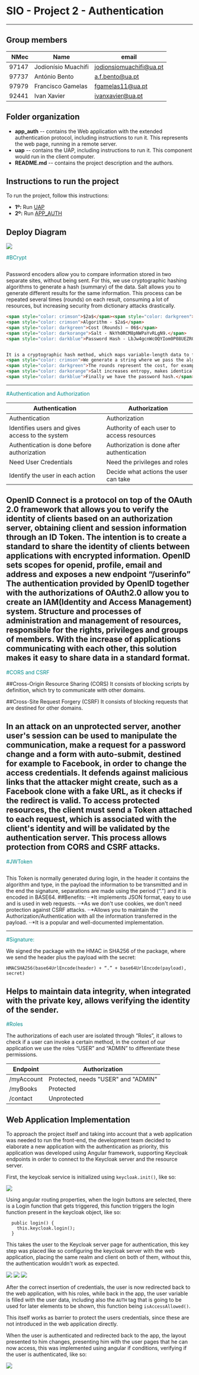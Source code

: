 # SIO - Project 2 - Authentication

-----

## Group members

| NMec | Name | email |
|--:|---|---|
| 97147 | Jodionísio Muachifi  | jodionsiomuachifi@ua.pt |
| 97737 | António Bento | a.f.bento@ua.pt |
| 97979 | Francisco Gamelas | fgamelas11@ua.pt |
| 92441 | Ivan Xavier | ivanxavier@ua.pt |


## Folder organization

- **app_auth** -- contains the Web application with the extended authentication protocol, including instructions to run it. This represents the web page, running in a remote server.
- **uap** -- contains the UAP, including instructions to run it. This component would run in the client computer.
- **README.md** -- contains the project description and the authors.


## Instructions to run the project
To run the project, follow this instructions:
- **1º:** Run [UAP](https://github.com/detiuaveiro/project-2---authentication-equipa_2/tree/master/uap)
- **2º:** Run [APP_AUTH](https://github.com/detiuaveiro/project-2---authentication-equipa_2/tree/master/app_auth)

## Deploy Diagram
<img src="img/sio-project2-deploy-diagram.png">


<span style="color: darkcyan">#BCrypt</span>

<img>
 


Password encoders allow you to compare information stored in two separate sites, without being sent. For this, we use cryptographic hashing algorithms to generate a hash (summary) of the data. Salt allows you to generate different results for the same information. This process can be repeated several times (rounds) on each result, consuming a lot of resources, but increasing security from dictionary attacks drastically.
```html
<span style="color: crimson">$2a$</span><span style="color: darkgreen">06$</span><span style="color: darkorange">NkYh0RCM8pNWPaYvRLgN9.</span><span style="color: darkblue">LbJw4gcnWcOQYIom0P08UEZRQQjbfpy</span>
<span style="color: crimson">Algorithm - $2a$</span>
<span style="color: darkgreen">Cost (Rounds) – 06$</span>
<span style="color: darkorange">Salt - NkYh0RCM8pNWPaYvRLgN9.</span>
<span style="color: darkblue">Password Hash - LbJw4gcnWcOQYIom0P08UEZRQQjbfpy</span>


It is a cryptographic hash method, which maps variable-length data to fixed-length data with scattering algorithms.
<span style="color: crimson">We generate a string where we pass the algorithm used to generate the hash.</span>
<span style="color: darkgreen">The rounds represent the cost, for example: If it is equal to 10, we have 2^10=1,024 iterations.</span>
<span style="color: darkorange">Salt increases entropy, makes identical passwords produce different results.</span>
<span style="color: darkblue">Finally we have the password hash.</span>
```

---
<span style="color: darkcyan">#Authentication and Authorization</span>


| Authentication  |  Authorization  |
| --- | --- |
|  Authentication  |  Authorization  |
|  Identifies users and gives access to the system  |  Authority of each user to access resources  |
|  Authentication is done before authorization  |  Authorization is done after authentication  |
|  Need User Credentials  |  Need the privileges and roles  |
|  Identify the user in each action  |  Decide what actions the user can take  |


OpenID Connect is a protocol on top of the OAuth 2.0 framework that allows you to verify the identity of clients based on an authorization server, obtaining client and session information through an ID Token.
The intention is to create a standard to share the identity of clients between applications with encrypted information.
OpenID sets scopes for openid, profile, email and address and exposes a new endpoint “/userinfo”
The authentication provided by OpenID together with the authorizations of OAuth2.0 allow you to create an IAM(Identity and Access Management) system.
Structure and processes of administration and management of resources, responsible for the rights, privileges and groups of members.
With the increase of applications communicating with each other, this solution makes it easy to share data in a standard format.
---
<span style="color: darkcyan">#CORS and CSRF</span>


##Cross-Origin Resource Sharing (CORS)
It consists of blocking scripts by definition, which try to communicate with other domains.

##Cross-Site Request Forgery (CSRF)
It consists of blocking requests that are destined for other domains.

In an attack on an unprotected server, another user's session can be used to manipulate the communication, make a request for a password change and a form with auto-submit, destined for example to Facebook, in order to change the access credentials.
It defends against malicious links that the attacker might create, such as a Facebook clone with a fake URL, as it checks if the redirect is valid.
To access protected resources, the client must send a Token attached to each request, which is associated with the client's identity and will be validated by the authentication server. This process allows protection from CORS and CSRF attacks.
---
<span style="color: darkcyan">#JWToken</span>

<img>
 
This Token is normally generated during login, in the header it contains the algorithm and type, in the payload the information to be transmitted and in the end the signature, separations are made using the period (“.”) and it is encoded in BASE64.
##Benefits:
⋅⋅*It implements JSON format, easy to use and is used in web requests.
⋅⋅*As we don't use cookies, we don't need protection against CSRF attacks.
⋅⋅*Allows you to maintain the Authorization/Authentication with all the information transferred in the payload.
⋅⋅*It is a popular and well-documented implementation.
<img>
 
---
<span style="color: darkcyan">#Signature:</span>

We signed the package with the HMAC in SHA256 of the package, where we send the header plus the payload with the secret:
```
HMACSHA256(base64UrlEncode(header) + “.” + base64UrlEncode(payload), secret)
```
Helps to maintain data integrity, when integrated with the private key, allows verifying the identity of the sender.
---
<span style="color: darkcyan">#Roles</span>

The authorizations of each user are isolated through “Roles”, it allows to check if a user can invoke a certain method, in the context of our application we use the roles “USER” and “ADMIN” to differentiate these permissions.

| Endpoint |  Authorization  |
| --- | --- |
|  /myAccount  |  Protected, needs "USER" and "ADMIN"  |
|  /myBooks  |  Protected  |
|  /contact  |  Unprotected  |






## Web Application Implementation

To approach the project itself and taking into account that a web application was needed to run the front-end, the development team decided to elaborate a new application with the authentication as priority, this application was developed using Angular framework, supporting Keycloak endpoints in order to connect to the Keycloak server and the resource server.

First, the keycloak service is initialized using ```keycloak.init()```, like so:

<img src="img/config1.png"/>



Using angular routing properties, when the login buttons are selected, there is a Login function that gets triggered, this function triggers the login function present in the keycloak object, like so:
```
  public login() {
    this.keycloak.login();
  }
```

This takes the user to the Keycloak server page for authentication, this key step was placed like so configuring the keycloak server with the web application, placing the same realm and client on both of them, without this, the authentication wouldn't work as expected.

<img src="img/client1.png"/>
<img src="img/client2.png"/>
<img src="img/client3.png"/>

After the correct insertion of credentials, the user is now redirected back to the web application, with his roles, while back in the app, the user variable is filled with the user data, including also the ```AUTH``` tag that is going to be used for later elements to be shown, this function being ```isAccessAllowed()```.

This itself works as barrier to protect the users credentials, since these are not introduced in the web application directly.

When the user is authenticated and redirected back to the app, the layout presented to him changes, presenting him with the user pages that he can now access, this was implemented using angular if conditions, verifying if the user is authenticated, like so:

<img src="img/cond1.png"/>


